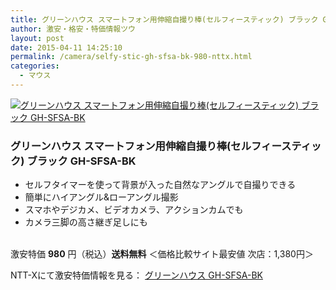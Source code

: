 ```yaml
---
title: グリーンハウス スマートフォン用伸縮自撮り棒(セルフィースティック) ブラック GH-SFSA-BK 激安特価980円！送料無料！
author: 激安・格安・特価情報ツウ
layout: post
date: 2015-04-11 14:25:10
permalink: /camera/selfy-stic-gh-sfsa-bk-980-nttx.html
categories:
  - マウス
---
```

<div class="img-bg2 img_L">
  <a href="http://px.a8.net/svt/ejp?a8mat=ZYP6S+8IMA3E+S1Q+BWGDT&#038;a8ejpredirect=http://nttxstore.jp/_II_GH14882048" target="_blank"><img border="0" alt="グリーンハウス スマートフォン用伸縮自撮り棒(セルフィースティック) ブラック GH-SFSA-BK" src="http://image.nttxstore.jp/l2_images/G/GH/GH14882048.jpg" data-recalc-dims="1" /></a>
</div>

### グリーンハウス スマートフォン用伸縮自撮り棒(セルフィースティック) ブラック GH-SFSA-BK
<!--more-->

* セルフタイマーを使って背景が入った自然なアングルで自撮りできる
* 簡単にハイアングル&ローアングル撮影
* スマホやデジカメ、ビデオカメラ、アクションカムでも
* カメラ三脚の高さ継ぎ足しにも

<br clear="all" />激安特価 <span class="tokka-price"><strong>980</strong></span> 円（税込）**送料無料**
＜価格比較サイト最安値 次店：1,380円＞

NTT-Xにて激安特価情報を見る： <a href="http://px.a8.net/svt/ejp?a8mat=ZYP6S+8IMA3E+S1Q+BWGDT&#038;a8ejpredirect=http://nttxstore.jp/_II_GH14882048" target="_blank"><span class="fs150p">グリーンハウス GH-SFSA-BK</span></a>